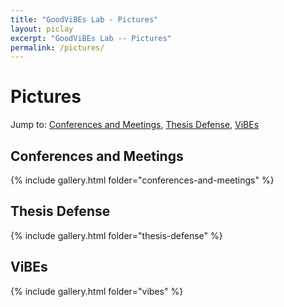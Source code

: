 ```yaml
---
title: "GoodViBEs Lab - Pictures"
layout: piclay
excerpt: "GoodViBEs Lab -- Pictures"
permalink: /pictures/
---
```


# Pictures
Jump to: [Conferences and Meetings](#conferences-and-meetings), [Thesis Defense](#thesis-defense), [ViBEs](#vibes)

## Conferences and Meetings

{% include gallery.html folder="conferences-and-meetings" %}

## Thesis Defense

{% include gallery.html folder="thesis-defense" %}

## ViBEs

{% include gallery.html folder="vibes" %}
